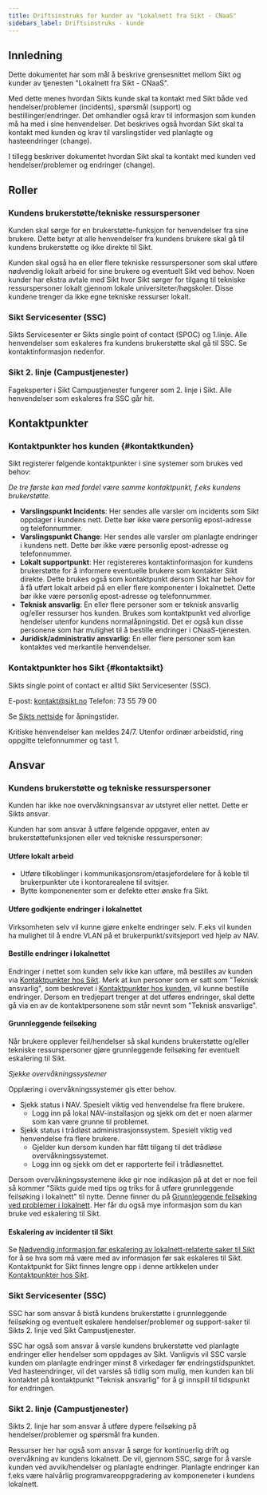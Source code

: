 ```yaml
---
title: Driftsinstruks for kunder av "Lokalnett fra Sikt - CNaaS"
sidebars_label: Driftsinstruks - kunde
---
```


## Innledning

Dette dokumentet har som mål å beskrive grensesnittet mellom Sikt og kunder av tjenesten "Lokalnett fra Sikt - CNaaS". 

Med dette menes hvordan Sikts kunde skal ta kontakt med Sikt både ved hendelser/problemer (incidents), spørsmål (support) og bestillinger/endringer. Det omhandler også krav til informasjon som kunden må ha med i sine henvendelser. Det beskrives også hvordan Sikt skal ta kontakt med kunden og krav til varslingstider ved planlagte og hasteendringer (change). 

I tillegg beskriver dokumentet hvordan Sikt skal ta kontakt med kunden ved hendelser/problemer og endringer (change). 

## Roller

### Kundens brukerstøtte/tekniske ressurspersoner

Kunden skal sørge for en brukerstøtte-funksjon for henvendelser fra sine brukere. Dette betyr at alle henvendelser fra kundens brukere skal gå til kundens brukerstøtte og ikke direkte til Sikt. 

Kunden skal også ha en eller flere tekniske ressurspersoner som skal utføre nødvendig lokalt arbeid for sine brukere og eventuelt Sikt ved behov. Noen kunder har ekstra avtale med Sikt hvor Sikt sørger for tilgang til tekniske ressurspersoner lokalt gjennom lokale universiteter/høgskoler. Disse kundene trenger da ikke egne tekniske ressurser lokalt. 

### Sikt Servicesenter (SSC)

Sikts Servicesenter er Sikts single point of contact (SPOC) og 1.linje. Alle henvendelser som eskaleres fra kundens brukerstøtte skal gå til SSC. Se kontaktinformasjon nedenfor.  

### Sikt 2. linje (Campustjenester)

Fageksperter i Sikt Campustjenester fungerer som 2. linje i Sikt. Alle henvendelser som eskaleres fra SSC går hit. 

## Kontaktpunkter

### Kontaktpunkter hos kunden {#kontaktkunden}

Sikt registerer følgende kontaktpunkter i sine systemer som brukes ved behov:

*De tre første kan med fordel være samme kontaktpunkt, f.eks kundens brukerstøtte.*

- **Varslingspunkt Incidents**: Her sendes alle varsler om incidents som Sikt oppdager i kundens nett. Dette bør ikke være personlig epost-adresse og telefonnummer. 
- **Varslingspunkt Change**: Her sendes alle varsler om planlagte endringer i kundens nett. Dette bør ikke være personlig epost-adresse og telefonnummer.  
- **Lokalt supportpunkt**: Her registereres kontaktinformasjon for kundens brukerstøtte for å informere eventuelle brukere som kontakter Sikt direkte. Dette brukes også som kontaktpunkt dersom Sikt har behov for å få utført lokalt arbeid på en eller flere komponenter i lokalnettet. Dette bør ikke være personlig epost-adresse og telefonnummer. 
- **Teknisk ansvarlig**: En eller flere personer som er teknisk ansvarlig og/eller ressurser hos kunden. Brukes som kontaktpunkt ved alvorlige hendelser utenfor kundens normalåpningstid. Det er også kun disse personene som har mulighet til å bestille endringer i CNaaS-tjenesten. 
- **Juridisk/administrativ ansvarlig**: En eller flere personer som kan kontaktes ved merkantile henvendelser. 

### Kontaktpunkter hos Sikt {#kontaktsikt}

Sikts single point of contact er alltid Sikt Servicesenter (SSC).  

E-post: kontakt@sikt.no
Telefon: 73 55 79 00

Se [Sikts nettside](https://sikt.no/kontakt-oss) for åpningstider. 

Kritiske henvendelser kan meldes 24/7. Utenfor ordinær arbeidstid, ring oppgitte telefonnummer og tast 1. 

## Ansvar

### Kundens brukerstøtte og tekniske ressurspersoner 

Kunden har ikke noe overvåkningsansvar av utstyret eller nettet. Dette er Sikts ansvar. 

Kunden har som ansvar å utføre følgende oppgaver, enten av brukerstøttefunksjonen eller ved tekniske ressurspersoner:

#### Utføre lokalt arbeid 

- Utføre tilkoblinger i kommunikasjonsrom/etasjefordelere for å koble til brukerpunkter ute i kontorarealene til svitsjer. 
- Bytte komponenenter som er defekte etter ønske fra Sikt. 

#### Utføre godkjente endringer i lokalnettet

Virksomheten selv vil kunne gjøre enkelte endringer selv. F.eks vil kunden ha mulighet til å endre VLAN på et brukerpunkt/svitsjeport ved hjelp av NAV. 

#### Bestille endringer i lokalnettet

Endringer i nettet som kunden selv ikke kan utføre, må bestilles av kunden via [Kontaktpunkter hos Sikt](#kontaktsikt). Merk at kun personer som er satt som "Teknisk ansvarlig", som beskrevet i [Kontaktpunkter hos kunden](#kontaktkunden), vil kunne bestille endringer. Dersom en tredjepart trenger at det utføres endringer, skal dette gå via en av de kontaktpersonene som står nevnt som "Teknisk ansvarlige". 

#### Grunnleggende feilsøking

Når brukere opplever feil/hendelser så skal kundens brukerstøtte og/eller tekniske ressurspersoner gjøre grunnleggende feilsøking før eventuelt eskalering til Sikt. 

*Sjekke overvåkningssystemer*

Opplæring i overvåkningssystemer gis etter behov. 

- Sjekk status i NAV. Spesielt viktig ved henvendelse fra flere brukere.
  - Logg inn på lokal NAV-installasjon og sjekk om det er noen alarmer som kan være grunne til problemet. 
- Sjekk status i trådløst administrasjonssystem. Spesielt viktig ved henvendelse fra flere brukere.  
  - Gjelder kun dersom kunden har fått tilgang til det trådløse overvåkningssystemet.
  - Logg inn og sjekk om det er rapporterte feil i trådløsnettet.  

Dersom overvåkningssystemene ikke gir noe indikasjon på at det er noe feil så kommer "Sikts guide med tips og triks for å utføre grunnleggende feilsøking i lokalnett" til nytte. Denne finner du på [Grunnleggende feilsøking ved problemer i lokalnett](grunnleggende-feilsok-lokalnett.md). Her får du også mye informasjon som du kan bruke ved eskalering til Sikt.

#### Eskalering av incidenter til Sikt

Se [Nødvendig informasjon før eskalering av lokalnett-relaterte saker til Sikt](info-ved-eskalering.md) for å se hva som må være med av informasjon før sak eskaleres til Sikt. Kontaktpunkt for Sikt finnes lengre opp i denne artikkelen under [Kontaktpunkter hos Sikt](#kontaktsikt).

### Sikt Servicesenter (SSC)

SSC har som ansvar å bistå kundens brukerstøtte i grunnleggende feilsøking og eventuelt eskalere hendelser/problemer og support-saker til Sikts 2. linje ved Sikt Campustjenester. 

SSC har også som ansvar å varsle kundens brukerstøtte ved planlagte endringer eller hendelser som oppdages av Sikt. Vanligvis vil SSC varsle kunden om planlagte endringer minst 8 virkedager før endringstidspunktet. Ved hasteendringer, vil det varsles så tidlig som mulig, men kunden kan bli kontaktet på kontaktpunkt "Teknisk ansvarlig" for å gi innspill til tidspunkt for endringen. 

### Sikt 2. linje (Campustjenester)

Sikts 2. linje har som ansvar å utføre dypere feilsøking på hendelser/problemer og spørsmål fra kunden. 

Ressurser her har også som ansvar å sørge for kontinuerlig drift og overvåkning av kundens lokalnett. De vil, gjennom SSC, sørge for å varsle kunden ved avvik/hendelser og planlagte endringer. Planlagte endringer kan f.eks være halvårlig programvareoppgradering av komponeneter i kundens lokalnett. 

